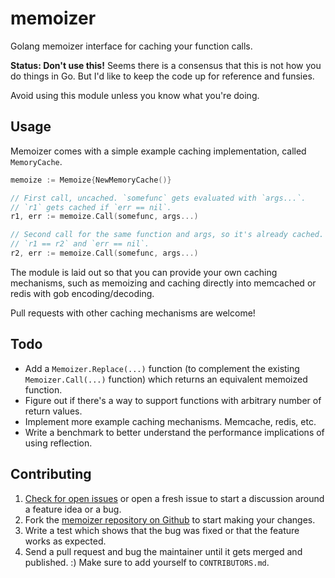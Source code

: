 # memoizer

Golang memoizer interface for caching your function calls.

**Status: Don't use this!** Seems there is a consensus that this is not how you do things in Go. But I'd like to keep the code up for reference and funsies.

Avoid using this module unless you know what you're doing.

## Usage

Memoizer comes with a simple example caching implementation, called `MemoryCache`.

```go
memoize := Memoize{NewMemoryCache()}

// First call, uncached. `somefunc` gets evaluated with `args...`.
// `r1` gets cached if `err == nil`.
r1, err := memoize.Call(somefunc, args...)

// Second call for the same function and args, so it's already cached.
// `r1 == r2` and `err == nil`.
r2, err := memoize.Call(somefunc, args...)
```

The module is laid out so that you can provide your own caching mechanisms,
such as memoizing and caching directly into memcached or redis with gob
encoding/decoding.

Pull requests with other caching mechanisms are welcome!


## Todo

* Add a `Memoizer.Replace(...)` function (to complement the existing `Memoizer.Call(...)` function) which returns an equivalent memoized
  function.
* Figure out if there's a way to support functions with arbitrary number of
  return values.
* Implement more example caching mechanisms. Memcache, redis, etc.
* Write a benchmark to better understand the performance implications of using reflection.


## Contributing

1. [Check for open issues](https://github.com/shazow/memoizer/issues>) or open
   a fresh issue to start a discussion around a feature idea or a bug.
1. Fork the [memoizer repository on Github](https://github.com/shazow/urllib3>)
   to start making your changes.
1. Write a test which shows that the bug was fixed or that the feature works
   as expected.
1. Send a pull request and bug the maintainer until it gets merged and published.
   :) Make sure to add yourself to ``CONTRIBUTORS.md``.
